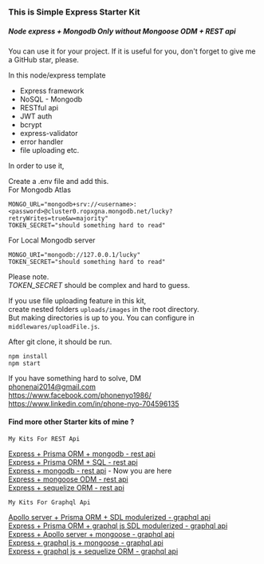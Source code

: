 ### This is Simple Express Starter Kit

##### Node express + Mongodb Only without Mongoose ODM + REST api 

You can use it for your project. If it is useful for you,
don't forget to give me a GitHub star, please.

In this node/express template

   - Express framework
   - NoSQL - Mongodb
   - RESTful api
   - JWT auth
   - bcrypt
   - express-validator 
   - error handler 
   - file uploading etc.

In order to use it,

Create a .env file and add this.  
For Mongodb Atlas

```
MONGO_URL="mongodb+srv://<username>:<password>@cluster0.ropxgna.mongodb.net/lucky?retryWrites=true&w=majority"
TOKEN_SECRET="should something hard to read"

```

For Local Mongodb server

```
MONGO_URI="mongodb://127.0.0.1/lucky"
TOKEN_SECRET="should something hard to read"

```
Please note.   
*TOKEN_SECRET* should be complex and hard to guess.  

If you use file uploading feature in this kit,  
create nested folders `uploads/images` in the root directory.  
But making directories is up to you. You can configure in `middlewares/uploadFile.js`.  

After git clone, it should be run.

```
npm install
npm start

```  

If you have something hard to solve,
DM  
<phonenai2014@gmail.com>  
<https://www.facebook.com/phonenyo1986/>  
<https://www.linkedin.com/in/phone-nyo-704596135>  

#### Find more other Starter kits of mine ?   

`My Kits For REST Api`
  
  [Express + Prisma ORM + mongodb - rest api](https://github.com/Bonekyaw/node-express-prisma-mongodb)  
  [Express + Prisma ORM + SQL - rest api](https://github.com/Bonekyaw/node-express-prisma-rest)  
  [Express + mongodb - rest api](https://github.com/Bonekyaw/node-express-mongodb-rest) - Now you are here  
  [Express + mongoose ODM - rest api](https://github.com/Bonekyaw/node-express-nosql-rest)  
  [Express + sequelize ORM - rest api](https://github.com/Bonekyaw/node-express-sql-rest)  

`My Kits For Graphql Api`

  [Apollo server + Prisma ORM + SDL modulerized - graphql api](https://github.com/Bonekyaw/apollo-graphql-prisma)  
  [Express + Prisma ORM + graphql js SDL modulerized - graphql api](https://github.com/Bonekyaw/node-express-graphql-prisma)  
  [Express + Apollo server + mongoose - graphql api](https://github.com/Bonekyaw/node-express-apollo-nosql)  
  [Express + graphql js + mongoose - graphql api](https://github.com/Bonekyaw/node-express-nosql-graphql)  
  [Express + graphql js + sequelize ORM - graphql api](https://github.com/Bonekyaw/node-express-sql-graphql)  




